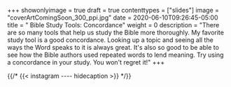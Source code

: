 +++
showonlyimage = true
draft = true
contenttypes = ["slides"]
image = "coverArtComingSoon_300_ppi.jpg"
date = 2020-06-10T09:26:45-05:00
title = " Bible Study Tools: Concordance"
weight = 0
description = "There are so many tools that help us study the Bible more thoroughly. My favorite study tool is a good concordance. Looking up a topic and seeing all the ways the Word speaks to it is always great. It's also so good to be able to see how the Bible authors used repeated words to lend meaning. Try using a concordance in your study. You won't regret it!"
+++

{{/* {{< instagram ---- hidecaption >}} */}}